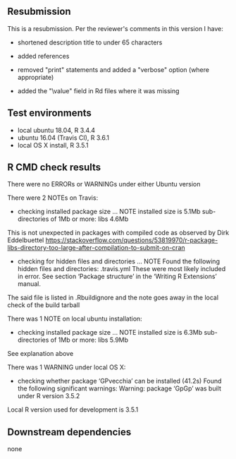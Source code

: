 ## Resubmission
This is a resubmission. Per the reviewer's comments in this version I have:

* shortened description title to under 65 characters

* added references 

* removed "print" statements and added a "verbose" option (where appropriate)

* added the "\value" field in Rd files where it was missing



## Test environments
* local ubuntu 18.04, R 3.4.4
* ubuntu 16.04 (Travis CI), R 3.6.1
* local OS X install, R 3.5.1

## R CMD check results
There were no ERRORs or WARNINGs under either Ubuntu version

There were 2 NOTEs on Travis:

* checking installed package size ... NOTE
  installed size is  5.1Mb
  sub-directories of 1Mb or more:
    libs   4.6Mb

This is not unexpected in packages with compiled code as observed by Dirk Eddelbuettel
https://stackoverflow.com/questions/53819970/r-package-libs-directory-too-large-after-compilation-to-submit-on-cran

* checking for hidden files and directories ... NOTE
  Found the following hidden files and directories:
  	.travis.yml
  These were most likely included in error. See section ‘Package
  structure’ in the ‘Writing R Extensions’ manual.

The said file is listed in .Rbuildignore and the note goes away in the local check of the build tarball


There was 1 NOTE on local ubuntu installation:

* checking installed package size ... NOTE
  installed size is  6.3Mb
  sub-directories of 1Mb or more:
    libs   5.9Mb

See explanation above



There was 1 WARNING under local OS X:

*  checking whether package ‘GPvecchia’ can be installed (41.2s)
   Found the following significant warnings:
     Warning: package ‘GpGp’ was built under R version 3.5.2

Local R version used for development is 3.5.1



## Downstream dependencies
none